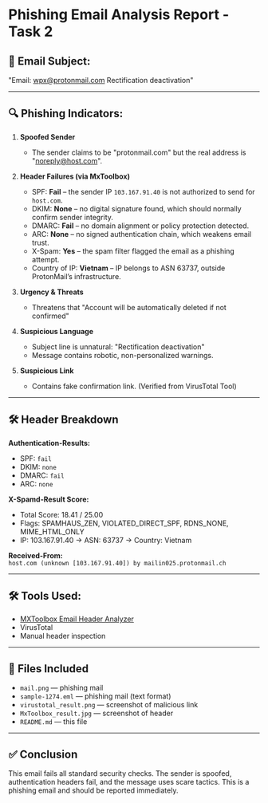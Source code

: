 # Phishing Email Analysis Report - Task 2

## 📧 Email Subject:
"Email: wpx@protonmail.com Rectification deactivation"

---

## 🔍 Phishing Indicators:

1. **Spoofed Sender**
   - The sender claims to be "protonmail.com" but the real address is "noreply@host.com".

2. **Header Failures (via MxToolbox)**
   - SPF: **Fail** – the sender IP `103.167.91.40` is not authorized to send for `host.com`.
   - DKIM: **None** – no digital signature found, which should normally confirm sender integrity.
   - DMARC: **Fail** – no domain alignment or policy protection detected.
   - ARC: **None** – no signed authentication chain, which weakens email trust.
   - X-Spam: **Yes** – the spam filter flagged the email as a phishing attempt.
   - Country of IP: **Vietnam** – IP belongs to ASN 63737, outside ProtonMail’s infrastructure.

3. **Urgency & Threats**
   - Threatens that "Account will be automatically deleted if not confirmed"

4. **Suspicious Language**
   - Subject line is unnatural: "Rectification deactivation"
   - Message contains robotic, non-personalized warnings.

5. **Suspicious Link**
   - Contains fake confirmation link. (Verified from VirusTotal Tool)

---

## 🛠 Header Breakdown

**Authentication-Results:**  
- SPF: `fail`  
- DKIM: `none`  
- DMARC: `fail`  
- ARC: `none`

**X-Spamd-Result Score:**  
- Total Score: 18.41 / 25.00  
- Flags: SPAMHAUS_ZEN, VIOLATED_DIRECT_SPF, RDNS_NONE, MIME_HTML_ONLY  
- IP: 103.167.91.40 → ASN: 63737 → Country: Vietnam

**Received-From:**  
`host.com (unknown [103.167.91.40]) by mailin025.protonmail.ch`

---

## 🛠 Tools Used:

- [MXToolbox Email Header Analyzer](https://mxtoolbox.com/EmailHeaders.aspx)  
- VirusTotal  
- Manual header inspection

---

## 📁 Files Included

- `mail.png` — phishing mail
- `sample-1274.eml` — phishing mail (text format)
- `virustotal_result.png` — screenshot of malicious link
- `MxToolbox_result.jpg` — screenshot of header
- `README.md` — this file

---

## ✅ Conclusion

This email fails all standard security checks. The sender is spoofed, authentication headers fail, and the message uses scare tactics. This is a phishing email and should be reported immediately.
